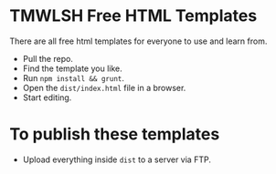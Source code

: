 # TMWLSH Free HTML Templates

There are all free html templates for everyone to use and learn from.

- Pull the repo.
- Find the template you like.
- Run `npm install && grunt`.
- Open the `dist/index.html` file in a browser.
- Start editing.

# To publish these templates

- Upload everything inside `dist` to a server via FTP.
